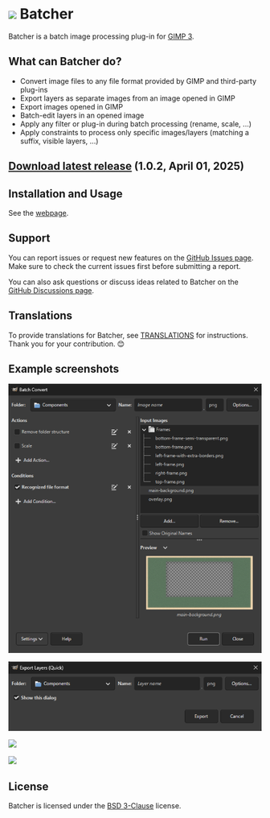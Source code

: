 # [![](docs/images/logo.svg)](https://kamilburda.github.io/batcher/) Batcher

Batcher is a batch image processing plug-in for [GIMP 3](https://www.gimp.org/).


## What can Batcher do?

* Convert image files to any file format provided by GIMP and third-party plug-ins
* Export layers as separate images from an image opened in GIMP 
* Export images opened in GIMP
* Batch-edit layers in an opened image
* Apply any filter or plug-in during batch processing (rename, scale, ...)
* Apply constraints to process only specific images/layers (matching a suffix, visible layers, ...)


## [Download latest release](https://github.com/kamilburda/batcher/releases/tag/1.0.2) (1.0.2, April 01, 2025)


## Installation and Usage

See the [webpage](https://kamilburda.github.io/batcher).


## Support

You can report issues or request new features on the [GitHub Issues page](https://github.com/kamilburda/batcher/issues).
Make sure to check the current issues first before submitting a report.

You can also ask questions or discuss ideas related to Batcher on the [GitHub Discussions page](https://github.com/kamilburda/batcher/discussions).


## Translations

To provide translations for Batcher, see [TRANSLATIONS](TRANSLATIONS.md) for instructions.
Thank you for your contribution. 😊


## Example screenshots

![](docs/images/screenshot_dialog_convert.png)

![](docs/images/screenshot_dialog_export_layers_quick.png)

![](docs/images/screenshot_menu_export_selected_layers.png)

![](docs/images/screenshot_procedure_browser_dialog.png)


## License

Batcher is licensed under the [BSD 3-Clause](LICENSE) license.
